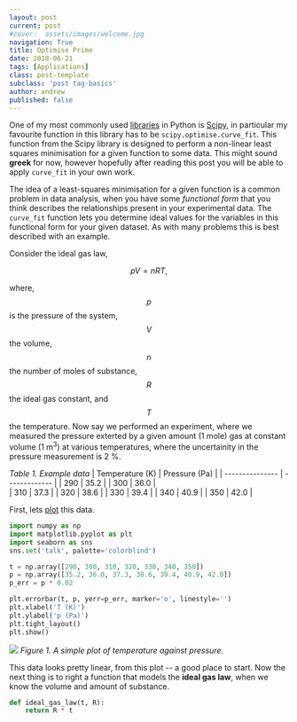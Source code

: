 ```yaml
---
layout: post
current: post
#cover:  assets/images/welcome.jpg
navigation: True
title: Optimise Prime
date: 2018-06-21
tags: [Applications]
class: post-template
subclass: 'post tag-basics'
author: andrew
published: false
---
```


One of my most commonly used [libraries](/import-anything) in Python is [Scipy](https://scipy.org/scipylib/index.html), in particular my favourite function in this library has to be ```scipy.optimise.curve_fit```. This function from the Scipy library is designed to perform a non-linear least squares minimisation for a given function to some data. This might sound **greek** for now, however hopefully after reading this post you will be able to apply ```curve_fit``` in your own work.

The idea of a least-squares minimisation for a given function is a common problem in data analysis, when you have some *functional form* that you think describes the relationships present in your experimental data. The ```curve_fit``` function lets you determine ideal values for the variables in this functional form for your given dataset. As with many problems this is best described with an example.

Consider the ideal gas law,

$$ pV = nRT, $$

where, $$p$$ is the pressure of the system, $$V$$ the volume, $$n$$ the number of moles of substance, $$R$$ the ideal gas constant, and $$T$$ the temperature. Now say we performed an experiment, where we measured the pressure exterted by a given amount (1 mole) gas at constant volume (1 m<sup>3</sup>) at various temperatures, where the uncertainity in the pressure measurement is 2 %.

*Table 1. Example data*
| Temperature (K) | Pressure (Pa) |
| --------------- | ------------- |
| 290             | 35.2          |
| 300             | 36.0          |                    
| 310             | 37.3          |
| 320             | 38.6          |
| 330             | 39.4          |
| 340             | 40.9          |
| 350             | 42.0          |

First, lets [plot](/making-pretty-graphs) this data.

```python
import numpy as np
import matplotlib.pyplot as plt
import seaborn as sns
sns.set('talk', palette='colorblind')

t = np.array([290, 300, 310, 320, 330, 340, 350])
p = np.array([35.2, 36.0, 37.3, 38.6, 39.4, 40.9, 42.0])
p_err = p * 0.02

plt.errorbar(t, p, yerr=p_err, marker='o', linestyle='')
plt.xlabel('T (K)')
plt.ylabel('p (Pa)')
plt.tight_layout()
plt.show()
```

![](/assets/images/op001.png)
*Figure 1. A simple plot of temperature against pressure.*

This data looks pretty linear, from this plot -- a good place to start. Now the next thing is to right a function that models the **ideal gas law**, when we know the volume and amount of substance.

```python
def ideal_gas_law(t, R):
    return R * t
```

  
